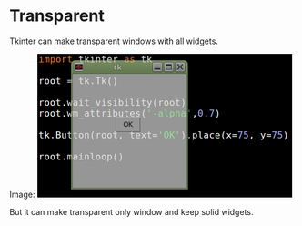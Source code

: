 
# Transparent

Tkinter can make transparent windows with all widgets.

Image: 
![#1](images/transparent.png?raw=true)   

But it can make transparent only window and keep solid widgets.
